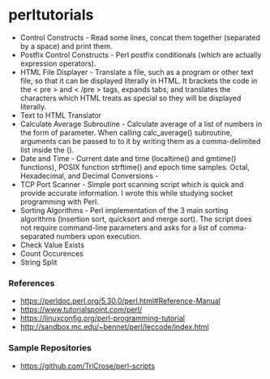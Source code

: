 # perltutorials
- Control Constructs - Read some lines, concat them together (separated by a space) and print them.
- Postfix Control Constructs - Perl postfix conditionals (which are actually expression operators).
- HTML File Displayer - Translate a file, such as a program or other text file, so that it can be displayed literally in HTML. It brackets the code in the < pre > and < /pre > tags, expands tabs, and translates the characters which HTML treats as special so they will be displayed literally.
- Text to HTML Translator
- Calculate Average Subroutine - Calculate average of a list of numbers in the form of parameter. When calling calc_average() subroutine, arguments can be passed to to it by writing them as a comma-delimited list inside the ().
- Date and Time - Current date and time (localtime() and gmtime() functions), POSIX function strftime() and epoch time samples.
Octal, Hexadecimal, and Decimal Conversions - 
- TCP Port Scanner - Simple port scanning script which is quick and provide accurate information. I wrote this while studying socket programming with Perl.
- Sorting Algorithms - Perl implementation of the 3 main sorting algorithms (insertion sort, quicksort and merge sort). The script does not require command-line parameters and asks for a list of comma-separated numbers upon execution.
- Check Value Exists
- Count Occurences
- String Split

### References
- https://perldoc.perl.org/5.30.0/perl.html#Reference-Manual
- https://www.tutorialspoint.com/perl/
- https://linuxconfig.org/perl-programming-tutorial
- http://sandbox.mc.edu/~bennet/perl/leccode/index.html

### Sample Repositories
- https://github.com/TriCrose/perl-scripts

